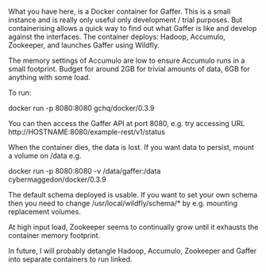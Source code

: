 What you have here, is a Docker container for Gaffer.  This is a small
instance and is really only useful only development / trial
purposes.  But containerising allows a quick way to find out what Gaffer is
like and develop against the interfaces.  The container deploys: Hadoop,
Accumulo, Zookeeper, and launches Gaffer using Wildfly.

The memory settings of Accumulo are low to ensure Accumulo runs in a
small footprint.  Budget for around 2GB for trivial amounts of data, 6GB
for anything with some load.

To run:

  docker run -p 8080:8080 gchq/docker/0.3.9

You can then access the Gaffer API at port 8080, e.g. try accessing URL
http://HOSTNAME:8080/example-rest/v1/status

When the container dies, the data is lost.  If you want data to persist,
mount a volume on /data e.g.

  docker run -p 8080:8080 -v /data/gaffer:/data cybermaggedon/docker/0.3.9

The default schema deployed is usable.  If you want to set your own schema
then you need to change /usr/local/wildfly/schema/* by e.g. mounting
replacement volumes.

At high input load, Zookeeper seems to continually grow until it exhausts the
container memory footprint.

In future, I will probably detangle Hadoop, Accumulo, Zookeeper and Gaffer
into separate containers to run linked.

